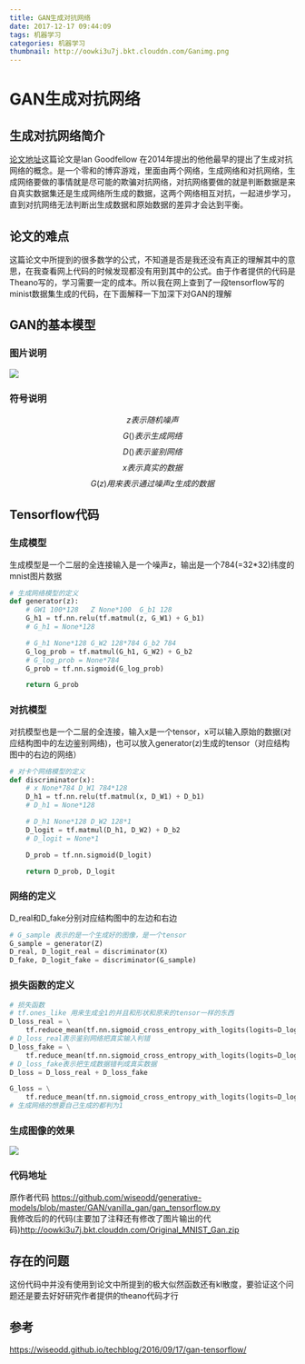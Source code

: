 ```yaml
---
title: GAN生成对抗网络
date: 2017-12-17 09:44:09
tags: 机器学习
categories: 机器学习
thumbnail: http://oowki3u7j.bkt.clouddn.com/Ganimg.png
---
```


<script ty-e="text/javascript" src="http://cdn.mathjax.org/mathjax/latest/MathJax.js?config=default"></script>
# GAN生成对抗网络

## 生成对抗网络简介
[论文地址](http://www.baidu.com)这篇论文是Ian Goodfellow 在2014年提出的他他最早的提出了生成对抗网络的概念。是一个零和的博弈游戏，里面由两个网络，生成网络和对抗网络，生成网络要做的事情就是尽可能的欺骗对抗网络，对抗网络要做的就是判断数据是来自真实数据集还是生成网络所生成的数据，这两个网络相互对抗，一起进步学习，直到对抗网络无法判断出生成数据和原始数据的差异才会达到平衡。

## 论文的难点
这篇论文中所提到的很多数学的公式，不知道是否是我还没有真正的理解其中的意思，在我查看网上代码的时候发现都没有用到其中的公式。由于作者提供的代码是Theano写的，学习需要一定的成本。所以我在网上查到了一段tensorflow写的minist数据集生成的代码，在下面解释一下加深下对GAN的理解

## GAN的基本模型
### 图片说明
![](http://oowki3u7j.bkt.clouddn.com/gan_inlerstate.png)
### 符号说明

$$z   表示随机噪声$$
$$G() 表示生成网络$$
$$D() 表示鉴别网络$$
$$x   表示真实的数据$$
$$G(z)用来表示通过噪声z生成的数据$$

## Tensorflow代码
### 生成模型
生成模型是一个二层的全连接输入是一个噪声z，输出是一个784(=32*32)纬度的mnist图片数据
```python
# 生成网络模型的定义
def generator(z):
    # GW1 100*128   Z None*100  G_b1 128
    G_h1 = tf.nn.relu(tf.matmul(z, G_W1) + G_b1)
    # G_h1 = None*128

    # G_h1 None*128 G_W2 128*784 G_b2 784
    G_log_prob = tf.matmul(G_h1, G_W2) + G_b2
    # G_log_prob = None*784
    G_prob = tf.nn.sigmoid(G_log_prob)

    return G_prob
```
### 对抗模型
对抗模型也是一个二层的全连接，输入x是一个tensor，x可以输入原始的数据(对应结构图中的左边鉴别网络)，也可以放入generator(z)生成的tensor（对应结构图中的右边的网络）
```python
# 对卡个网络模型的定义
def discriminator(x):
    # x None*784 D_W1 784*128
    D_h1 = tf.nn.relu(tf.matmul(x, D_W1) + D_b1)
    # D_h1 = None*128

    # D_h1 None*128 D_W2 128*1
    D_logit = tf.matmul(D_h1, D_W2) + D_b2
    # D_logit = None*1

    D_prob = tf.nn.sigmoid(D_logit)

    return D_prob, D_logit
```
### 网络的定义
D_real和D_fake分别对应结构图中的左边和右边
```python
# G_sample 表示的是一个生成好的图像，是一个tensor
G_sample = generator(Z)
D_real, D_logit_real = discriminator(X)
D_fake, D_logit_fake = discriminator(G_sample)
```
### 损失函数的定义
```python
# 损失函数
# tf.ones_like 用来生成全1的并且和形状和原来的tensor一样的东西
D_loss_real = \
    tf.reduce_mean(tf.nn.sigmoid_cross_entropy_with_logits(logits=D_logit_real, labels=tf.ones_like(D_logit_real)))
# D_loss_real表示鉴别网络把真实输入判错
D_loss_fake = \
    tf.reduce_mean(tf.nn.sigmoid_cross_entropy_with_logits(logits=D_logit_fake, labels=tf.zeros_like(D_logit_fake)))
# D_loss_fake表示把生成数据错判成真实数据
D_loss = D_loss_real + D_loss_fake

G_loss = \
    tf.reduce_mean(tf.nn.sigmoid_cross_entropy_with_logits(logits=D_logit_fake, labels=tf.ones_like(D_logit_fake)))
# 生成网络的想要自己生成的都判为1

```

### 生成图像的效果
![](https://wiseodd.github.io/img/2016-09-17-gan-tensorflow/training.gif)

### 代码地址
原作者代码 https://github.com/wiseodd/generative-models/blob/master/GAN/vanilla_gan/gan_tensorflow.py</br>
我修改后的的代码(主要加了注释还有修改了图片输出的代码)http://oowki3u7j.bkt.clouddn.com/Original_MNIST_Gan.zip
## 存在的问题
这份代码中并没有使用到论文中所提到的极大似然函数还有kl散度，要验证这个问题还是要去好好研究作者提供的theano代码才行


## 参考
https://wiseodd.github.io/techblog/2016/09/17/gan-tensorflow/
